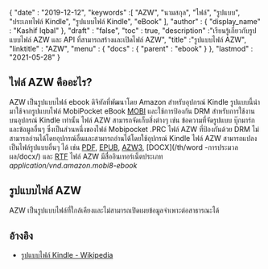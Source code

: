 {
  "date" : "2019-12-12",
  "keywords" :[ "AZW", "นามสกุล", "ไฟล์", "รูปแบบ", "ประเภทไฟล์ Kindle", "รูปแบบไฟล์ Kindle", "eBook" ],
  "author" : {
    "display_name" : "Kashif Iqbal"
},
  "draft" : "false",
  "toc" : true,
  "description" :"เรียนรู้เกี่ยวกับรูปแบบไฟล์ AZW และ API ที่สามารถสร้างและเปิดไฟล์ AZW",
  "title" :"รูปแบบไฟล์ AZW",
  "linktitle" : "AZW",
  "menu" : {
    "docs" : {
      "parent" : "ebook"
}
},
  "lastmod" : "2021-05-28"
}

## ไฟล์ AZW คืออะไร?

AZW เป็นรูปแบบไฟล์ ebook ดิจิทัลที่พัฒนาโดย Amazon สำหรับอุปกรณ์ Kindle รูปแบบนี้นำมาใช้จากรูปแบบไฟล์ MobiPocket eBook [MOBI](/th/ebook/mobi/) และใช้การป้องกัน DRM สำหรับการใช้งานบนอุปกรณ์ Kindle เท่านั้น ไฟล์ AZW สามารถจัดเก็บสิ่งต่างๆ เช่น ข้อความที่จัดรูปแบบ บุ๊กมาร์ก และข้อมูลอื่นๆ ซึ่งเป็นส่วนหนึ่งของไฟล์ Mobipocket .PRC ไฟล์ AZW ที่ป้องกันด้วย DRM ไม่สามารถอ่านได้โดยอุปกรณ์อื่นและสามารถอ่านได้โดยใช้อุปกรณ์ Kindle ไฟล์ AZW สามารถแปลงเป็นไฟล์รูปแบบอื่นๆ ได้ เช่น [PDF](/th/pdf/), [EPUB](/th/ebook/epub/), [AZW3](/th/ebook/azw3/), [DOCX](/th/word -การประมวลผล/docx/) และ [RTF](/th/word-processing/rtf/) ไฟล์ AZW มีสื่ออินเทอร์เน็ตประเภท *application/vnd.amazon.mobi8-ebook*

## รูปแบบไฟล์ AZW

AZW เป็นรูปแบบไฟล์ที่ใกล้เคียงและไม่สามารถเปิดเผยข้อมูลจำเพาะต่อสาธารณะได้

## อ้างอิง ##

* [รูปแบบไฟล์ Kindle - Wikipedia](https://en.wikipedia.org/wiki/Kindle_File_Format)


